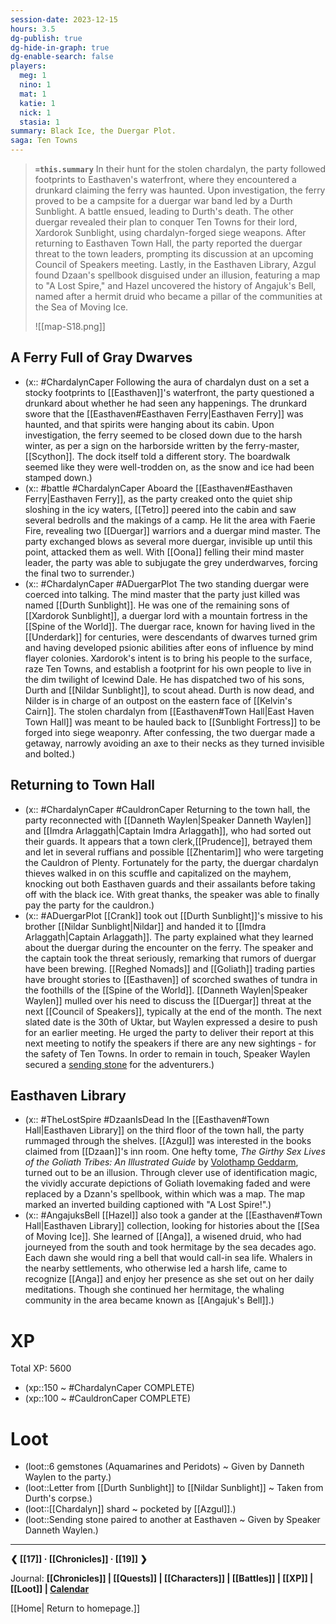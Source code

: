 ```yaml
---
session-date: 2023-12-15
hours: 3.5
dg-publish: true
dg-hide-in-graph: true
dg-enable-search: false
players:
  meg: 1
  nino: 1
  mat: 1
  katie: 1
  nick: 1
  stasia: 1
summary: Black Ice, the Duergar Plot.
saga: Ten Towns
---
```


> **`=this.summary`**
> In their hunt for the stolen chardalyn, the party followed footprints to Easthaven's waterfront, where they encountered a drunkard claiming the ferry was haunted. Upon investigation, the ferry proved to be a campsite for a duergar war band led by a Durth Sunblight. A battle ensued, leading to Durth's death. The other duergar revealed their plan to conquer Ten Towns for their lord, Xardorok Sunblight, using chardalyn-forged siege weapons. After returning to Easthaven Town Hall, the party reported the duergar threat to the town leaders, prompting its discussion at an upcoming Council of Speakers meeting. Lastly, in the Easthaven Library, Azgul found Dzaan's spellbook disguised under an illusion, featuring a map to "A Lost Spire," and Hazel uncovered the history of Angajuk's Bell, named after a hermit druid who became a pillar of the communities at the Sea of Moving Ice.
>
> ![[map-S18.png]]

## A Ferry Full of Gray Dwarves
- (x:: #ChardalynCaper Following the aura of chardalyn dust on a set a stocky footprints to [[Easthaven]]'s waterfront, the party questioned a drunkard about whether he had seen any happenings. The drunkard swore that the [[Easthaven#Easthaven Ferry|Easthaven Ferry]] was haunted, and that spirits were hanging about its cabin. Upon investigation, the ferry seemed to be closed down due to the harsh winter, as per a sign on the harborside written by the ferry-master, [[Scython]]. The dock itself told a different story. The boardwalk seemed like they were well-trodden on, as the snow and ice had been stamped down.)
- (x:: #battle #ChardalynCaper Aboard the [[Easthaven#Easthaven Ferry|Easthaven Ferry]], as the party creaked onto the quiet ship sloshing in the icy waters, [[Tetro]] peered into the cabin and saw several bedrolls and the makings of a camp. He lit the area with Faerie Fire, revealing two [[Duergar]] warriors and a duergar mind master. The party exchanged blows as several more duergar, invisible up until this point, attacked them as well. With [[Oona]] felling their mind master leader, the party was able to subjugate the grey underdwarves, forcing the final two to surrender.)
- (x:: #ChardalynCaper #ADuergarPlot The two standing duergar were coerced into talking. The mind master that the party just killed was named [[Durth Sunblight]]. He was one of the remaining sons of [[Xardorok Sunblight]], a duergar lord with a mountain fortress in the [[Spine of the World]]. The duergar race, known for having lived in the [[Underdark]] for centuries, were descendants of dwarves turned grim and having developed psionic abilities after eons of influence by mind flayer colonies. Xardorok's intent is to bring his people to the surface, raze Ten Towns, and establish a footprint for his own people to live in the dim twilight of Icewind Dale. He has dispatched two of his sons, Durth and [[Nildar Sunblight]], to scout ahead. Durth is now dead, and Nilder is in charge of an outpost on the eastern face of [[Kelvin's Cairn]]. The stolen chardalyn from [[Easthaven#Town Hall|East Haven Town Hall]] was meant to be hauled back to [[Sunblight Fortress]] to be forged into siege weaponry. After confessing, the two duergar made a getaway, narrowly avoiding an axe to their necks as they turned invisible and bolted.)

## Returning to Town Hall
- (x:: #ChardalynCaper #CauldronCaper Returning to the town hall, the party reconnected with [[Danneth Waylen|Speaker Danneth Waylen]] and [[Imdra Arlaggath|Captain Imdra Arlaggath]], who had sorted out their guards. It appears that a town clerk,[[Prudence]], betrayed them and let in several ruffians and possible [[Zhentarim]] who were targeting the Cauldron of Plenty. Fortunately for the party, the duergar chardalyn thieves walked in on this scuffle and capitalized on the mayhem, knocking out both Easthaven guards and their assailants before taking off with the black ice. With great thanks, the speaker was able to finally pay the party for the cauldron.)
- (x:: #ADuergarPlot [[Crank]] took out [[Durth Sunblight]]'s missive to his brother [[Nildar Sunblight|Nildar]] and handed it to [[Imdra Arlaggath|Captain Arlaggath]]. The party explained what they learned about the duergar during the encounter on the ferry. The speaker and the captain took the threat seriously, remarking that rumors of duergar have been brewing. [[Reghed Nomads]] and [[Goliath]] trading parties have brought stories to [[Easthaven]] of scorched swathes of tundra in the foothills of the [[Spine of the World]]. [[Danneth Waylen|Speaker Waylen]] mulled over his need to discuss the [[Duergar]] threat at the next [[Council of Speakers]], typically at the end of the month. The next slated date is the 30th of Uktar, but Waylen expressed a desire to push for an earlier meeting. He urged the party to deliver their report at this next meeting to notify the speakers if there are any new sightings - for the safety of Ten Towns. In order to remain in touch, Speaker Waylen secured a [sending stone](https://blackcitadelrpg.com/sending-stones-5e/) for the adventurers.)

## Easthaven Library
- (x:: #TheLostSpire #DzaanIsDead In the [[Easthaven#Town Hall|Easthaven Library]] on the third floor of the town hall, the party rummaged through the shelves. [[Azgul]] was interested in the books claimed from [[Dzaan]]'s inn room. One hefty tome, *The Girthy Sex Lives of the Goliath Tribes: An Illustrated Guide* by [Volothamp Geddarm](https://forgottenrealms.fandom.com/wiki/Volothamp_Geddarm), turned out to be an illusion. Through clever use of identification magic, the vividly accurate depictions of Goliath lovemaking faded and were replaced by a Dzann's spellbook, within which was a map. The map marked an inverted building captioned with "A Lost Spire!".)
- (x:: #AngajuksBell [[Hazel]] also took a gander at the [[Easthaven#Town Hall|Easthaven Library]] collection, looking for histories about the [[Sea of Moving Ice]]. She learned of [[Anga]], a wisened druid, who had journeyed from the south and took hermitage by the sea decades ago. Each dawn she would ring a bell that would call-in sea life. Whalers in the nearby settlements, who otherwise led a harsh life, came to recognize [[Anga]] and enjoy her presence as she set out on her daily meditations. Though she continued her hermitage, the whaling community in the area became known as [[Angajuk's Bell]].) 

# XP
Total XP: 5600
- (xp::150 ~ #ChardalynCaper COMPLETE)
- (xp::100 ~ #CauldronCaper COMPLETE)

# Loot
- (loot::6 gemstones (Aquamarines and Peridots) ~ Given by Danneth Waylen to the party.)
- (loot::Letter from [[Durth Sunblight]] to [[Nildar Sunblight]] ~ Taken from Durth's corpse.)
- (loot::[[Chardalyn]] shard ~ pocketed by [[Azgul]].)
- (loot::Sending stone paired to another at Easthaven ~ Given by Speaker Danneth Waylen.)

---
**❮ [[17]] · [[Chronicles]] ·  [[19]] ❯**

Journal: **[[Chronicles]] | [[Quests]] |  [[Characters]] | [[Battles]] | [[XP]] | [[Loot]] | [Calendar](https://app.fantasy-calendar.com/calendars/38f9e3f5098bac1f655a4fb4241f35eb)**

[[Home| Return to homepage.]]

